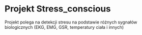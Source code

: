 # Projekt Stress_conscious
Projekt polega na detekcji stresu na podstawie różnych sygnałów biologicznych (EKG, EMG, GSR, temperatury ciała i innych)
